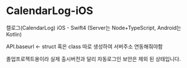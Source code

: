 # CalendarLog-iOS
캘로그(CalendarLog) iOS - Swift4 (Server는 Node+TypeScript, Android는 Kotlin)

API.baseurl <- struct 혹은 class 따로 생성하여 서버주소 연동해줘야함

졸업프로젝트용이라 실제 출시버전과 달리 자동로그인 보안은 제외 된 상태입니다.
